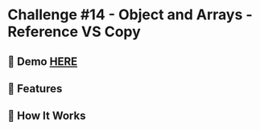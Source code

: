 # Challenge #14 - Object and Arrays - Reference VS Copy

## 📸 Demo [HERE](https://hmothershed.github.io/JavaScript30/14-Object-and-Arrays/)

## 🚀 Features

## 🔧 How It Works
